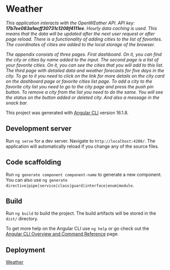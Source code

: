 # Weather

_This application interacts with the OpenWEather API. API key: **17b7ee083a1acff30731c1208f4111ee**. Hourly data caching is used. This means that the data will be updated after the next user request or after page reload. There is a functionality of adding cities to the list of favorites. The coordinates of cities are added to the local storage of the browser._

_The appendix consists of three pages. First dashboard. On it, you can find the city or cities by name added to the input. The second page is a list of your favorite cities. On it, you can see the cities that you will add to this list. The third page with detailed data and weather forecasts for five days in the city. To go to it you need to click on the link for more details on the city card on the dashboard page or favorite cities list page. To add a city to the favorite city list you need to go to the city page and press the push pin button. To remove a city from the list you need to do the same. You will see the status on the button added or deleted city. And also a message in the snack bar._

This project was generated with [Angular CLI](https://github.com/angular/angular-cli) version 16.1.8.

## Development server

Run `ng serve` for a dev server. Navigate to `http://localhost:4200/`. The application will automatically reload if you change any of the source files.

## Code scaffolding

Run `ng generate component component-name` to generate a new component. You can also use `ng generate directive|pipe|service|class|guard|interface|enum|module`.

## Build

Run `ng build` to build the project. The build artifacts will be stored in the `dist/` directory.

To get more help on the Angular CLI use `ng help` or go check out the [Angular CLI Overview and Command Reference](https://angular.io/cli) page.

## Deployment

[Weather](https://Repyah84.github.io/weather/)
